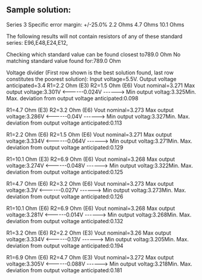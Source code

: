 Sample solution:
----------------
Series 3
Specific error margin: +/-25.0%
2.2 Ohms
4.7 Ohms
10.1 Ohms

The following results will not contain resistors of any of these standard series:
E96,E48,E24,E12,

Checking which standard value can be found closest to789.0 Ohm
No matching standard value found for:789.0 Ohm

Voltage divider (First row shown is the best solution found, last row constitutes the poorest solution):
Input voltage=5.5V.    Output voltage anticipated=3.4
R1=2.2 Ohm (E3)  R2=1.5 Ohm (E6)    Vout nominal=3.271    Max output voltage:3.301V  <------0.024V ------> Min output voltag:3.325Min. 
Max. deviation from output voltage anticipated:0.098

R1=4.7 Ohm (E3)  R2=3.2 Ohm (E6)    Vout nominal=3.273    Max output voltage:3.286V  <------0.04V ------> Min output voltag:3.327Min. 
Max. deviation from output voltage anticipated:0.113

R1=2.2 Ohm (E6)  R2=1.5 Ohm (E6)    Vout nominal=3.271    Max output voltage:3.334V  <------0.064V ------> Min output voltag:3.271Min. 
Max. deviation from output voltage anticipated:0.129

R1=10.1 Ohm (E3)  R2=6.9 Ohm (E6)    Vout nominal=3.268    Max output voltage:3.274V  <------0.048V ------> Min output voltag:3.322Min. 
Max. deviation from output voltage anticipated:0.125

R1=4.7 Ohm (E6)  R2=3.2 Ohm (E6)    Vout nominal=3.273    Max output voltage:3.3V  <------0.027V ------> Min output voltag:3.273Min. 
Max. deviation from output voltage anticipated:0.126

R1=10.1 Ohm (E6)  R2=6.9 Ohm (E6)    Vout nominal=3.268    Max output voltage:3.281V  <------0.014V ------> Min output voltag:3.268Min. 
Max. deviation from output voltage anticipated:0.132

R1=3.2 Ohm (E6)  R2=2.2 Ohm (E3)    Vout nominal=3.26    Max output voltage:3.334V  <------0.13V ------> Min output voltag:3.205Min. 
Max. deviation from output voltage anticipated:0.194

R1=6.9 Ohm (E6)  R2=4.7 Ohm (E3)    Vout nominal=3.272    Max output voltage:3.305V  <------0.088V ------> Min output voltag:3.218Min. 
Max. deviation from output voltage anticipated:0.181
